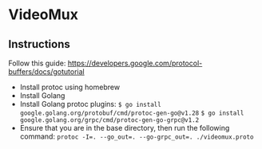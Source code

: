 # VideoMux

## Instructions

Follow this guide: https://developers.google.com/protocol-buffers/docs/gotutorial
- Install protoc using homebrew
- Install Golang
- Install Golang protoc plugins:
`$ go install google.golang.org/protobuf/cmd/protoc-gen-go@v1.28`
`$ go install google.golang.org/grpc/cmd/protoc-gen-go-grpc@v1.2`
- Ensure that you are in the base directory, then run the following command:
`protoc -I=. --go_out=. --go-grpc_out=. ./videomux.proto`

